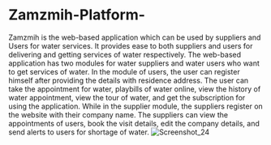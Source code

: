 # Zamzmih-Platform-

Zamzmih is the web-based application which can be used by suppliers and Users for water services. It provides ease to both suppliers and users for delivering and getting services of water respectively. The web-based application has two modules for water suppliers and water users who want to get services of water. 
In the module of users, the user can register himself after providing the details with residence address. The user can take the appointment for water, playbills of water online, view the history of water appointment, view the tour of water, and get the subscription for using the application. While in the supplier module, the suppliers register on the website with their company name. The suppliers can view the appointments of users, book the visit details, edit the company details, and send alerts to users for shortage of water.
![Screenshot_24](https://github.com/eslamkms15/Zamzmih-Platform-/assets/56963739/f4d0b6fe-e787-4820-885a-e848773577a2)

